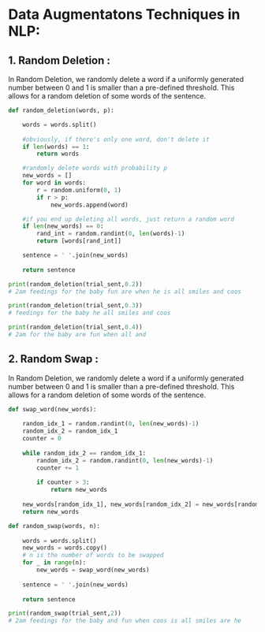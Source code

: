 # Data Augmentatons Techniques in NLP:

## 1. Random Deletion :
In Random Deletion, we randomly delete a word if a uniformly generated number between 0 and 1 is smaller than a pre-defined threshold. This allows for a random deletion of some words of the sentence.
```py
def random_deletion(words, p):

    words = words.split()
    
    #obviously, if there's only one word, don't delete it
    if len(words) == 1:
        return words

    #randomly delete words with probability p
    new_words = []
    for word in words:
        r = random.uniform(0, 1)
        if r > p:
            new_words.append(word)

    #if you end up deleting all words, just return a random word
    if len(new_words) == 0:
        rand_int = random.randint(0, len(words)-1)
        return [words[rand_int]]

    sentence = ' '.join(new_words)
    
    return sentence
```

```py
print(random_deletion(trial_sent,0.2))
# 2am feedings for the baby fun are when he is all smiles and coos

print(random_deletion(trial_sent,0.3))
# feedings for the baby he all smiles and coos

print(random_deletion(trial_sent,0.4))
# 2am for the baby are fun when all and
```

## 2. Random Swap :
In Random Deletion, we randomly delete a word if a uniformly generated number between 0 and 1 is smaller than a pre-defined threshold. This allows for a random deletion of some words of the sentence.
```py
def swap_word(new_words):
    
    random_idx_1 = random.randint(0, len(new_words)-1)
    random_idx_2 = random_idx_1
    counter = 0
    
    while random_idx_2 == random_idx_1:
        random_idx_2 = random.randint(0, len(new_words)-1)
        counter += 1
        
        if counter > 3:
            return new_words
    
    new_words[random_idx_1], new_words[random_idx_2] = new_words[random_idx_2], new_words[random_idx_1] 
    return new_words
```

```py
def random_swap(words, n):
    
    words = words.split()
    new_words = words.copy()
    # n is the number of words to be swapped
    for _ in range(n):
        new_words = swap_word(new_words)
        
    sentence = ' '.join(new_words)
    
    return sentence
```

```py
print(random_swap(trial_sent,2))
# 2am feedings for the baby and fun when coos is all smiles are he
```
